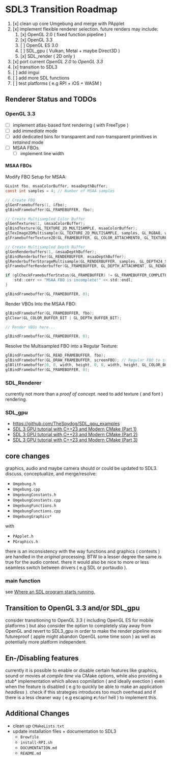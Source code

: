 # SDL3 Transition Roadmap

1. [x] clean up core Umgebung and merge with PApplet
2. [x] implement flexible renderer selection. future renders may include:
    1. [x] OpenGL 2.0 ( fixed function pipeline )
    2. [x] OpenGL 3.3
    3. [ ] OpenGL ES 3.0
    4. [ ] SDL_gpu ( Vulkan, Metal + maybe Direct3D )
    5. [x] SDL_render ( 2D only )
3. [x] port current *OpenGL 2.0* to *OpenGL 3.3*
4. [x] transition to SDL3
5. [ ] add imgui
6. [ ] add more SDL functions
7. [ ] test platforms ( e.g RPI + iOS + WASM )

## Renderer Status and TODOs

### OpenGL 3.3

- [ ] implement atlas-based font rendering ( with FreeType )
- [ ] add *immediate* mode
- [ ] add dedicated bins for transparent and non-transparent primitives in *retained* mode
- [ ] MSAA FBOs
    - [ ] implement line width

#### MSAA FBOs

Modify FBO Setup for MSAA:

```C
GLuint fbo, msaaColorBuffer, msaaDepthBuffer;
const int samples = 4; // Number of MSAA samples

// Create FBO
glGenFramebuffers(1, &fbo);
glBindFramebuffer(GL_FRAMEBUFFER, fbo);

// Create Multisampled Color Buffer
glGenTextures(1, &msaaColorBuffer);
glBindTexture(GL_TEXTURE_2D_MULTISAMPLE, msaaColorBuffer);
glTexImage2DMultisample(GL_TEXTURE_2D_MULTISAMPLE, samples, GL_RGBA8, width, height, GL_TRUE);
glFramebufferTexture2D(GL_FRAMEBUFFER, GL_COLOR_ATTACHMENT0, GL_TEXTURE_2D_MULTISAMPLE, msaaColorBuffer, 0);

// Create Multisampled Depth Buffer
glGenRenderbuffers(1, &msaaDepthBuffer);
glBindRenderbuffer(GL_RENDERBUFFER, msaaDepthBuffer);
glRenderbufferStorageMultisample(GL_RENDERBUFFER, samples, GL_DEPTH24_STENCIL8, width, height);
glFramebufferRenderbuffer(GL_FRAMEBUFFER, GL_DEPTH_ATTACHMENT, GL_RENDERBUFFER, msaaDepthBuffer);

if (glCheckFramebufferStatus(GL_FRAMEBUFFER) != GL_FRAMEBUFFER_COMPLETE) {
    std::cerr << "MSAA FBO is incomplete!" << std::endl;
}

glBindFramebuffer(GL_FRAMEBUFFER, 0);
```

Render VBOs Into the MSAA FBO:

```C
glBindFramebuffer(GL_FRAMEBUFFER, fbo);
glClear(GL_COLOR_BUFFER_BIT | GL_DEPTH_BUFFER_BIT);

// Render VBOs here...

glBindFramebuffer(GL_FRAMEBUFFER, 0);
```

Resolve the Multisampled FBO into a Regular Texture:

```C
glBindFramebuffer(GL_READ_FRAMEBUFFER, fbo);
glBindFramebuffer(GL_DRAW_FRAMEBUFFER, screenFBO); // Regular FBO to store resolved image
glBlitFramebuffer(0, 0, width, height, 0, 0, width, height, GL_COLOR_BUFFER_BIT, GL_NEAREST);
glBindFramebuffer(GL_FRAMEBUFFER, 0);
```

### SDL_Renderer

currently not more than a *proof of concept*. need to add texture ( and font ) rendering.

### SDL_gpu

- https://github.com/TheSpydog/SDL_gpu_examples
- [SDL 3 GPU tutorial with C++23 and Modern CMake (Part 1)](https://www.youtube.com/watch?v=UFuWGECc8w0)
- [SDL 3 GPU tutorial with C++23 and Modern CMake (Part 2)](https://www.youtube.com/watch?v=HYb753diRYA)
- [SDL 3 GPU tutorial with C++23 and Modern CMake (Part 3)](https://www.youtube.com/watch?v=ddi7V0CDkLQ)

## core changes

graphics, audio and maybe camera should or could be updated to SDL3. discuss, conceptualize, and merge/resolve:

- `Umgebung.h`
- `Umgebung.cpp`
- `UmgebungConstants.h`
- `UmgebungConstants.cpp`
- `UmgebungFunctions.h`
- `UmgebungFunctions.cpp`
- `UmgebungGraphics*`

with 

- `PApplet.h`
- `PGraphics.h`

there is an inconsistency with the way functions and graphics ( contexts ) are handled in the *original* processing. BTW to a lesser degree the same is true for the audio context. there it would also be nice to more or less seamless switch between drivers ( e.g SDL or portaudio ).

### main function

see [Where an SDL program starts running.](https://github.com/libsdl-org/SDL/blob/main/docs/README-main-functions.md)

## Transition to OpenGL 3.3 and/or SDL_gpu

consider transitioning to OpenGL 3.3 ( including OpenGL ES for mobile platforms ) but also consider the option to completely stay away from OpenGL and revert to SDL3_gpu in order to make the render pipeline more futureproof ( apple might abandon OpenGL some time soon ) as well as potentially more platform independent.

## En-/Disabling features

currently it is possible to enable or disable certain features like graphics, sound or movies at *compile time* via CMake options, while also providing a *stub** implementation which allows copmilation ( and ideally exection ) even when the feature is disabled ( e.g to quickly be able to make an application *headless* ). check if this strategies introduces too much overhead and if there is a less cleaner way ( e.g escaping `#ifdef` hell ) to implement this.

## Additional Changes

- clean up `CMakeLists.txt`
- update installation files + documentation to SDL3
    - `Brewfile`
    - `install-RPI.sh`
    - `DOCUMENTATION.md`
    - `README.md`